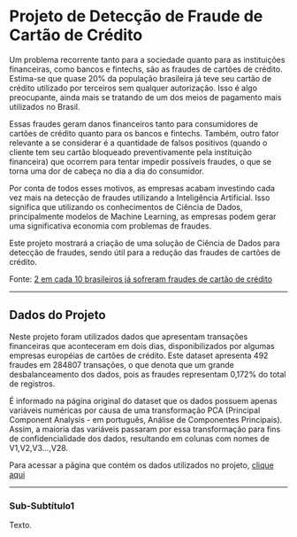 # Projeto de Detecção de Fraude de Cartão de Crédito

Um problema recorrente tanto para a sociedade quanto para as instituições financeiras, como bancos e fintechs, são as fraudes de cartões de crédito. Estima-se que quase 20% da população brasileira já teve seu cartão de crédito utilizado por terceiros sem qualquer autorização. Isso é algo preocupante, ainda mais se tratando de um dos meios de pagamento mais utilizados no Brasil.

Essas fraudes geram danos financeiros tanto para consumidores de cartões de crédito quanto para os bancos e fintechs. Também, outro fator relevante a se considerar é a quantidade de falsos positivos (quando o cliente tem seu cartão bloqueado preventivamente pela instituição financeira) que ocorrem para tentar impedir possíveis fraudes, o que se torna uma dor de cabeça no dia a dia do consumidor.

Por conta de todos esses motivos, as empresas acabam investindo cada vez mais na detecção de fraudes utilizando a Inteligência Artificial. Isso significa que utilizando os conhecimentos de Ciência de Dados, principalmente modelos de Machine Learning, as empresas podem gerar uma significativa economia com problemas de fraudes.

Este projeto mostrará a criação de uma solução de Ciência de Dados para detecção de fraudes, sendo útil para a redução das fraudes de cartões de crédito.

Fonte: [2 em cada 10 brasileiros já sofreram fraudes de cartão de crédito](https://blog.idwall.co/fraudes-de-cartao-de-credito/#:~:text=2%20em%20cada%2010%20brasileiros%20j%C3%A1%20sofreram%20fraudes%20de%20cart%C3%A3o%20de%20cr%C3%A9dito,-by%20La%C3%ADs%20Costa&text=Fraudes%20de%20cart%C3%A3o%20de%20cr%C3%A9dito%20continuar%C3%A3o%20um%20problema%20constante%3A%20conforme,adotam%20h%C3%A1bitos%20digitais%20com%20seguran%C3%A7a.)

---

## Dados do Projeto

Neste projeto foram utilizados dados que apresentam transações financeiras que aconteceram em dois dias, disponibilizados por algumas empresas européias de cartões de crédito. Este dataset apresenta 492 fraudes em 284807 transações, o que denota que um grande desbalanceamento dos dados, pois as fraudes representam 0,172% do total de registros.

É informado na página original do dataset que os dados possuem apenas variáveis numéricas por causa de uma transformação PCA (Principal Component Analysis - em português, Análise de Componentes Principais). Assim, a maioria das variáveis passaram por essa transformação para fins de confidencialidade dos dados, resultando em colunas com nomes de V1,V2,V3…,V28. 

Para acessar a página que contém os dados utilizados no projeto, [clique aqui](https://www.kaggle.com/datasets/mlg-ulb/creditcardfraud)

---

### Sub-Subtítulo1

Texto.
